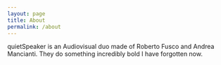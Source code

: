 ```yaml
---
layout: page
title: About
permalink: /about
---
```


quietSpeaker is an Audiovisual duo made of Roberto Fusco and Andrea Mancianti. They do something incredibly bold I have forgotten now. 
